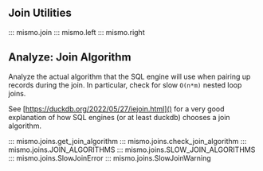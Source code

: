 ## Join Utilities

::: mismo.join
::: mismo.left
::: mismo.right

## Analyze: Join Algorithm
Analyze the actual algorithm that the SQL engine will use when
pairing up records during the join.
In particular, check for slow `O(n*m)` nested loop joins.

See [https://duckdb.org/2022/05/27/iejoin.html]() for a very good
explanation of how SQL engines (or at least duckdb) chooses
a join algorithm.

::: mismo.joins.get_join_algorithm
::: mismo.joins.check_join_algorithm
::: mismo.joins.JOIN_ALGORITHMS
::: mismo.joins.SLOW_JOIN_ALGORITHMS
::: mismo.joins.SlowJoinError
::: mismo.joins.SlowJoinWarning